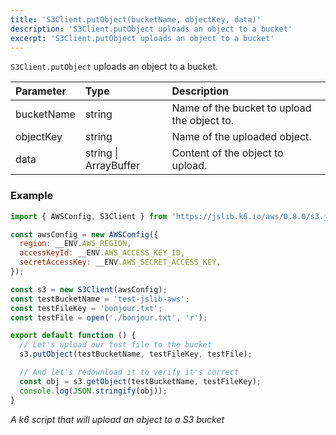 ```yaml
---
title: 'S3Client.putObject(bucketName, objectKey, data)'
description: 'S3Client.putObject uploads an object to a bucket'
excerpt: 'S3Client.putObject uploads an object to a bucket'
---
```


`S3Client.putObject` uploads an object to a bucket.

| Parameter  | Type                  | Description                                  |
| :--------- | :-------------------- | :------------------------------------------- |
| bucketName | string                | Name of the bucket to upload the object to.  |
| objectKey  | string                | Name of the uploaded object.                 |
| data       | string \| ArrayBuffer | Content of the object to upload.             |

### Example

<CodeGroup labels={[]}>

```javascript
import { AWSConfig, S3Client } from 'https://jslib.k6.io/aws/0.8.0/s3.js';

const awsConfig = new AWSConfig({
  region: __ENV.AWS_REGION,
  accessKeyId: __ENV.AWS_ACCESS_KEY_ID,
  secretAccessKey: __ENV.AWS_SECRET_ACCESS_KEY,
});

const s3 = new S3Client(awsConfig);
const testBucketName = 'test-jslib-aws';
const testFileKey = 'bonjour.txt';
const testFile = open('./bonjour.txt', 'r');

export default function () {
  // Let's upload our test file to the bucket
  s3.putObject(testBucketName, testFileKey, testFile);

  // And let's redownload it to verify it's correct
  const obj = s3.getObject(testBucketName, testFileKey);
  console.log(JSON.stringify(obj));
}
```

_A k6 script that will upload an object to a S3 bucket_

</CodeGroup>